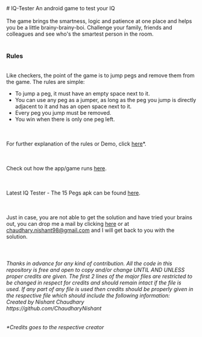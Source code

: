 <html>
<head>
<title>
</title>
<body>
# IQ-Tester
An android game to test your IQ
<br><br>The game brings the smartness, logic and patience at one place and helps you be a little brainy-brainy-boi. Challenge your family, friends and colleagues and see who's the smartest person in the room.
<br><br><h3>Rules</h3>
<br>Like checkers, the point of the game is to jump pegs and remove them from the game. The rules are simple:
<ul>
  <li>To jump a peg, it must have an empty space next to it.</li>
  <li>You can use any peg as a jumper, as long as the peg you jump is directly adjacent to it and has an open space next to it.</li>
  <li>Every peg you jump must be removed.</li>
  <li>You win when there is only one peg left.</li>
</ul>

<br><br>For further explanation of the rules or Demo, click <a href="https://drive.google.com/open?id=1QcRtzjpXXP3XTvu7fXfa4oxDIsxwX4eV">here</a>*.

<br><br>Check out how the app/game runs <a href="https://youtu.be/Udd1IuyZHrI">here</a>.

<br><br>Latest IQ Tester - The 15 Pegs apk can be found <a href="https://github.com/ChaudharyNishant/IQ-Tester/releases">here</a>.

<br><br>Just in case, you are not able to get the solution and have tried your brains out, you can drop me a mail by clicking <a href="mailto:chaudhary.nishant98@gmail.com?Subject=Help!%20I%20need%20solution%20for%20IQ%20Tester" target="_top">here</a> or at chaudhary.nishant98@gmail.com and I will get back to you with the solution.

<h6><i><br><br>Thanks in advance for any kind of contribution. All the code in this repository is free and open to copy and/or change UNTIL AND UNLESS proper credits are given. The first 2 lines of the major files are restricted to be changed in respect for credits and should remain intact if the file is used. If any part of any file is used then credits should be properly given in the respective file which should include the following information:
<br>Created by Nishant Chaudhary
<br>https://github.com/ChaudharyNishant</i><h6>

*Credits goes to the respective creator
</body>
</html>
